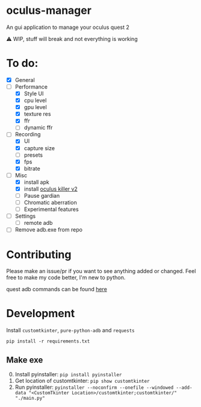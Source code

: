 # oculus-manager
An gui application to manage your oculus quest 2

⚠️ WIP, stuff will break and not everything is working

# To do:
- [x] General
- [ ] Performance
    - [x] Style UI
    - [x] cpu level
    - [x] gpu level
    - [x] texture res
    - [x] ffr
    - [ ] dynamic ffr
- [ ] Recording
    - [x] UI
    - [x] capture size
    - [ ] presets
    - [x] fps
    - [x] bitrate
- [ ] Misc
    - [x] install apk
    - [x] install [oculus killer v2](https://github.com/LibreQuest/OculusKiller)
    - [ ] Pause gardian
    - [ ] Chromatic aberration
    - [ ] Experimental features
- [ ] Settings
    - [ ] remote adb
- [ ] Remove adb.exe from repo

# Contributing
Please make an issue/pr if you want to see anything added or changed. Feel free to make my code better, I'm new to python.

quest adb commands can be found [here](https://smartglasseshub.com/quest-2-adb-commands/)

# Development
Install `customtkinter`, `pure-python-adb` and `requests`

`pip install -r requirements.txt`

## Make exe
0. Install pyinstaller:
`pip install pyinstaller`
1. Get location of customtkinter:
`pip show customtkinter`
2. Run pyinstaller:
`pyinstaller --noconfirm --onefile --windowed --add-data "<CustomTkinter Location>/customtkinter;customtkinter/"  "./main.py"`